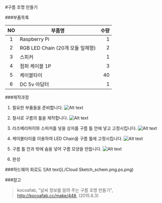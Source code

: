 #구름 조명 만들기

###부품목록

|  NO  |  부품명  |  수량  |
| :------: | ------ | --------:|
|  1  |  Raspberry Pi  |  1  |
|  2  |  RGB LED Chain (20개 모듈 일체형)  |  2  |
|  3  |  스피커  |  1  |
|  4  |  점퍼 케이블 1P  |  3  |
|  5  |  케이블타이  |  40  |
|  6  |  DC 5v 아답터  |  1  |


###제작과정

1.  필요한 부품들을 준비합니다.
![Alt text](./thumb_IMG_1035_1024.jpg)

2. 철사로 구름의 틀을 제작합니다.
![Alt text](./thumb_IMG_1083_1024.jpg)

3. 라즈베리파이와 스피커를 넣을 상자를 구름 틀 안에 넣고 고정시킵니다.
![Alt text](./thumb_IMG_1094_1024.jpg)

4. 케이블타이를 이용하여 LED Chain을 구름 틀에 고정시킵니다.
![Alt text](./thumb_IMG_1102_1024.jpg)

5. 구름 틀 안과 밖에 솜을 넣어 구름 모양을 만듭니다.
![Alt text](./thumb_IMG_1113_1024.jpg)

6. 완성


###하드웨어
회로도
![Alt text](./Cloud Sketch_schem.png.ps.png)


###참고
> kocoafab, "날씨 정보를 알려 주는 구름 조명 만들기", http://kocoafab.cc/make/448, (2015.8.3)